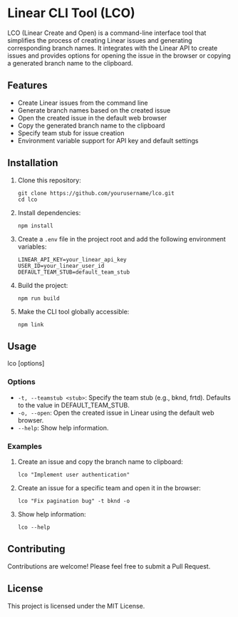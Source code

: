 # Linear CLI Tool (LCO)

LCO (Linear Create and Open) is a command-line interface tool that simplifies the process of creating Linear issues and generating corresponding branch names. It integrates with the Linear API to create issues and provides options for opening the issue in the browser or copying a generated branch name to the clipboard.

## Features

- Create Linear issues from the command line
- Generate branch names based on the created issue
- Open the created issue in the default web browser
- Copy the generated branch name to the clipboard
- Specify team stub for issue creation
- Environment variable support for API key and default settings

## Installation

1. Clone this repository:
   ```
   git clone https://github.com/yourusername/lco.git
   cd lco
   ```

2. Install dependencies:
   ```
   npm install
   ```

3. Create a `.env` file in the project root and add the following environment variables:
   ```
   LINEAR_API_KEY=your_linear_api_key
   USER_ID=your_linear_user_id
   DEFAULT_TEAM_STUB=default_team_stub
   ```

4. Build the project:
   ```
   npm run build
   ```

5. Make the CLI tool globally accessible:
   ```
   npm link
   ```

## Usage

lco <ticketName> [options]


### Options

- `-t, --teamstub <stub>`: Specify the team stub (e.g., bknd, frtd). Defaults to the value in DEFAULT_TEAM_STUB.
- `-o, --open`: Open the created issue in Linear using the default web browser.
- `--help`: Show help information.

### Examples

1. Create an issue and copy the branch name to clipboard:
   ```
   lco "Implement user authentication"
   ```

2. Create an issue for a specific team and open it in the browser:
   ```
   lco "Fix pagination bug" -t bknd -o
   ```

3. Show help information:
   ```
   lco --help
   ```

## Contributing

Contributions are welcome! Please feel free to submit a Pull Request.

## License

This project is licensed under the MIT License.